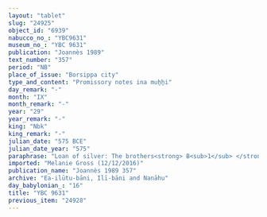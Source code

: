 ```yaml
---
layout: "tablet"
slug: "24925"
object_id: "6939"
nabucco_no_: "YBC9631"
museum_no_: "YBC 9631"
publication: "Joannès 1989"
text_number: "357"
period: "NB"
place_of_issue: "Borsippa city"
type_and_content: "Promissory notes ina muẖẖi"
day_remark: "-"
month: "IX"
month_remark: "-"
year: "29"
year_remark: "-"
king: "Nbk"
king_remark: "-"
julian_date: "575 BCE"
julian_date_year: "575"
paraphrase: "Loan of silver: The brothers<strong> B<sub>1</sub> </strong>and<strong> B<sub>2</sub></strong> owe <strong>A</strong> 1 shekels of silver. &nbsp;They will give the barely, according to (<em>ak&icirc;</em>) the market value (<em>etēqu</em>), in Ayyār (II). 1 witness and the scribe.<br /> &nbsp;<br /> <strong>A</strong> = Zēr-Bābili/Nab&ucirc;-&scaron;umu-i&scaron;kun//(Ea-)ilūtu-bāni; <strong>B<sub>1</sub> </strong>= Nab&ucirc;-zēru-iddin/Amēl-Nanāya//Iddināya <strong>B<sub>2 </sub></strong>= Mu&scaron;ēzib-Marduk/Balāssu//Iddināya; Scribe = Nab&ucirc;-nādin-&scaron;umi/Rēmūtu//Naggāru<br /> &nbsp;"
imported: "Melanie Gross (12/12/2016)"
publication_name: "Joannès 1989 357"
archive: "Ea-ilūtu-bāni, Ilī-bāni and Nanāhu"
day_babylonian_: "16"
title: "YBC 9631"
previous_item: "24928"
---
```

